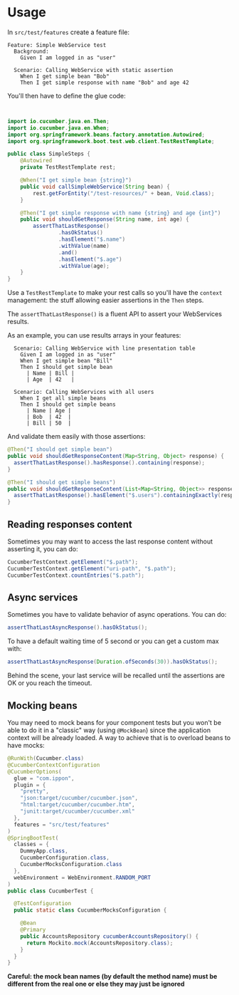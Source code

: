# Usage

In `src/test/features` create a feature file:

```
Feature: Simple WebService test
  Background:
    Given I am logged in as "user"

  Scenario: Calling WebService with static assertion
    When I get simple bean "Bob"
    Then I get simple response with name "Bob" and age 42
```

You'll then have to define the glue code:

```java


import io.cucumber.java.en.Then;
import io.cucumber.java.en.When;
import org.springframework.beans.factory.annotation.Autowired;
import org.springframework.boot.test.web.client.TestRestTemplate;

public class SimpleSteps {
    @Autowired
    private TestRestTemplate rest;

    @When("I get simple bean {string}")
    public void callSimpleWebService(String bean) {
        rest.getForEntity("/test-resources/" + bean, Void.class);
    }

    @Then("I get simple response with name {string} and age {int}")
    public void shouldGetResponse(String name, int age) {
        assertThatLastResponse()
                .hasOkStatus()
                .hasElement("$.name")
                .withValue(name)
                .and()
                .hasElement("$.age")
                .withValue(age);
    }
}
```

Use a `TestRestTemplate` to make your rest calls so you'll have the `context` management: the stuff allowing easier assertions in the `Then` steps.

The `assertThatLastResponse()` is a fluent API to assert your WebServices results.

As an example, you can use results arrays in your features:

```
  Scenario: Calling WebService with line presentation table
    Given I am logged in as "user"
    When I get simple bean "Bill"
    Then I should get simple bean
      | Name | Bill |
      | Age  | 42   |

  Scenario: Calling WebServices with all users
    When I get all simple beans
    Then I should get simple beans
      | Name | Age |
      | Bob  | 42  |
      | Bill | 50  |
```

And validate them easily with those assertions:

```java
@Then("I should get simple bean")
public void shouldGetResponseContent(Map<String, Object> response) {
  assertThatLastResponse().hasResponse().containing(response);
}

@Then("I should get simple beans")
public void shouldGetResponseContent(List<Map<String, Object>> responses) {
  assertThatLastResponse().hasElement("$.users").containingExactly(responses);
}
```

## Reading responses content

Sometimes you may want to access the last response content without asserting it, you can do:

```java
CucumberTestContext.getElement("$.path");
CucumberTestContext.getElement("uri-path", "$.path");
CucumberTestContext.countEntries("$.path");
```

## Async services

Sometimes you have to validate behavior of async operations. You can do:

```java
assertThatLastAsyncResponse().hasOkStatus();
```

To have a default waiting time of 5 second or you can get a custom max with:

```java
assertThatLastAsyncResponse(Duration.ofSeconds(30)).hasOkStatus();
```

Behind the scene, your last service will be recalled until the assertions are OK or you reach the timeout.

## Mocking beans

You may need to mock beans for your component tests but you won't be able to do it in a "classic" way (using `@MockBean`) since the application context will be already loaded. A way to achieve that is to overload beans to have mocks:

```java
@RunWith(Cucumber.class)
@CucumberContextConfiguration
@CucumberOptions(
  glue = "com.ippon",
  plugin = {
    "pretty",
    "json:target/cucumber/cucumber.json",
    "html:target/cucumber/cucumber.htm",
    "junit:target/cucumber/cucumber.xml"
  },
  features = "src/test/features"
)
@SpringBootTest(
  classes = {
    DummyApp.class,
    CucumberConfiguration.class,
    CucumberMocksConfiguration.class
  },
  webEnvironment = WebEnvironment.RANDOM_PORT
)
public class CucumberTest {

  @TestConfiguration
  public static class CucumberMocksConfiguration {

    @Bean
    @Primary
    public AccountsRepository cucumberAccountsRepository() {
      return Mockito.mock(AccountsRepository.class);
    }
  }
}
```

**Careful: the mock bean names (by default the method name) must be different from the real one or else they may just be ignored**
